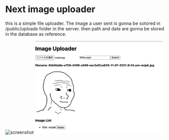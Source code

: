 # Next image uploader

this is a simple file uploader. 
The image a user sent is gonna be sotored in /public/uploads folder in the server. then path and date are gonna be stored in the database as reference.


![screenshot](http://i.imgur.com/Jjwsc.jpg)
<img src="public/demo.png" width="80%" alt="pokedex_preview"/>